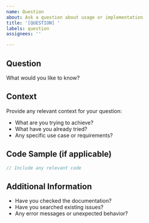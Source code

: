 ```yaml
---
name: Question
about: Ask a question about usage or implementation
title: '[QUESTION] '
labels: question
assignees: ''

---
```


## Question
What would you like to know?

## Context
Provide any relevant context for your question:
- What are you trying to achieve?
- What have you already tried?
- Any specific use case or requirements?

## Code Sample (if applicable)
```go
// Include any relevant code
```

## Additional Information
- Have you checked the documentation?
- Have you searched existing issues?
- Any error messages or unexpected behavior?